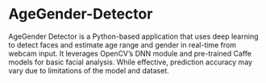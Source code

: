 # AgeGender-Detector
AgeGender Detector is a Python-based application that uses deep learning to detect faces and estimate age range and gender in real-time from webcam input. It leverages OpenCV’s DNN module and pre-trained Caffe models for basic facial analysis. While effective, prediction accuracy may vary due to limitations of the model and dataset.
